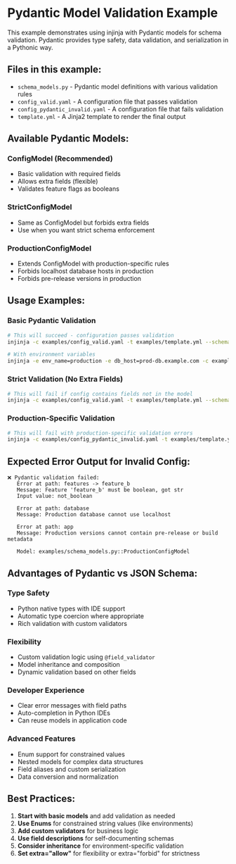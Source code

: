 # Pydantic Model Validation Example

This example demonstrates using injinja with Pydantic models for schema validation. Pydantic provides type safety, data validation, and serialization in a Pythonic way.

## Files in this example:

- `schema_models.py` - Pydantic model definitions with various validation rules
- `config_valid.yaml` - A configuration file that passes validation  
- `config_pydantic_invalid.yaml` - A configuration file that fails validation
- `template.yml` - A Jinja2 template to render the final output

## Available Pydantic Models:

### ConfigModel (Recommended)
- Basic validation with required fields
- Allows extra fields (flexible)
- Validates feature flags as booleans

### StrictConfigModel  
- Same as ConfigModel but forbids extra fields
- Use when you want strict schema enforcement

### ProductionConfigModel
- Extends ConfigModel with production-specific rules
- Forbids localhost database hosts in production
- Forbids pre-release versions in production

## Usage Examples:

### Basic Pydantic Validation
```bash
# This will succeed - configuration passes validation
injinja -c examples/config_valid.yaml -t examples/template.yml --schema examples/schema_models.py::ConfigModel

# With environment variables
injinja -e env_name=production -e db_host=prod-db.example.com -c examples/config_valid.yaml -t examples/template.yml --schema examples/schema_models.py::ConfigModel
```

### Strict Validation (No Extra Fields)
```bash
# This will fail if config contains fields not in the model
injinja -c examples/config_valid.yaml -t examples/template.yml --schema examples/schema_models.py::StrictConfigModel
```

### Production-Specific Validation
```bash
# This will fail with production-specific validation errors
injinja -c examples/config_pydantic_invalid.yaml -t examples/template.yml --schema examples/schema_models.py::ProductionConfigModel
```

## Expected Error Output for Invalid Config:

```
❌ Pydantic validation failed:
   Error at path: features -> feature_b
   Message: Feature 'feature_b' must be boolean, got str
   Input value: not_boolean

   Error at path: database
   Message: Production database cannot use localhost

   Error at path: app  
   Message: Production versions cannot contain pre-release or build metadata

   Model: examples/schema_models.py::ProductionConfigModel
```

## Advantages of Pydantic vs JSON Schema:

### Type Safety
- Python native types with IDE support
- Automatic type coercion where appropriate
- Rich validation with custom validators

### Flexibility
- Custom validation logic using `@field_validator`
- Model inheritance and composition  
- Dynamic validation based on other fields

### Developer Experience
- Clear error messages with field paths
- Auto-completion in Python IDEs
- Can reuse models in application code

### Advanced Features
- Enum support for constrained values
- Nested models for complex data structures
- Field aliases and custom serialization
- Data conversion and normalization

## Best Practices:

1. **Start with basic models** and add validation as needed
2. **Use Enums** for constrained string values (like environments)
3. **Add custom validators** for business logic
4. **Use field descriptions** for self-documenting schemas
5. **Consider inheritance** for environment-specific validation
6. **Set extra="allow"** for flexibility or extra="forbid" for strictness